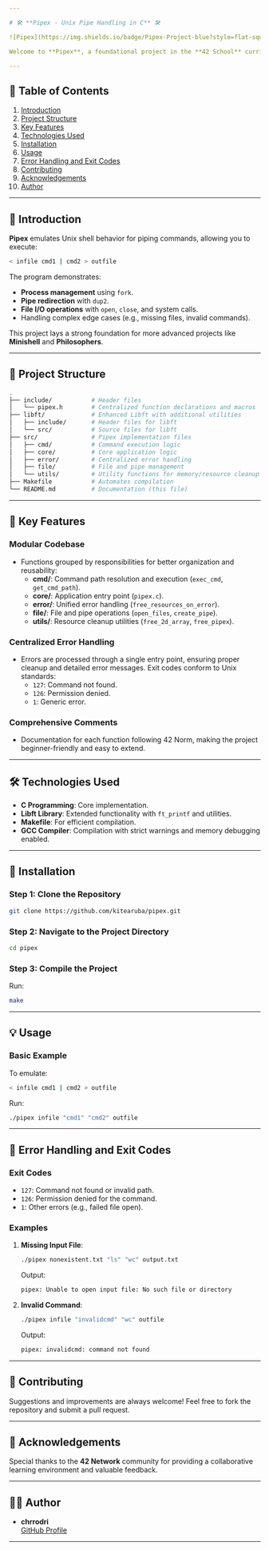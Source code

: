 ```yaml
---

# 🛠️ **Pipex - Unix Pipe Handling in C** 🛠️

![Pipex](https://img.shields.io/badge/Pipex-Project-blue?style=flat-square) ![C Programming](https://img.shields.io/badge/Language-C-green?style=flat-square) ![Makefile](https://img.shields.io/badge/Build-Makefile-yellow?style=flat-square) ![42 Network](https://img.shields.io/badge/42Network-Pipex-lightblue?style=flat-square)

Welcome to **Pipex**, a foundational project in the **42 School** curriculum designed to deepen understanding of **Unix** pipe mechanics, process creation, and inter-process communication through the use of **C programming**. This implementation adheres strictly to the **42 Norm** and project specifications, featuring modular code, centralized error handling, and a clean structure to ensure maintainability.

---
```


## 📑 **Table of Contents**

1. [Introduction](#introduction)
2. [Project Structure](#project-structure)
3. [Key Features](#key-features)
4. [Technologies Used](#technologies-used)
5. [Installation](#installation)
6. [Usage](#usage)
7. [Error Handling and Exit Codes](#error-handling-and-exit-codes)
8. [Contributing](#contributing)
9. [Acknowledgements](#acknowledgements)
10. [Author](#author)

---

## 📖 **Introduction**

**Pipex** emulates Unix shell behavior for piping commands, allowing you to execute:

```bash
< infile cmd1 | cmd2 > outfile
```

The program demonstrates:
- **Process management** using `fork`.
- **Pipe redirection** with `dup2`.
- **File I/O operations** with `open`, `close`, and system calls.
- Handling complex edge cases (e.g., missing files, invalid commands).

This project lays a strong foundation for more advanced projects like **Minishell** and **Philosophers**.

---

## 📂 **Project Structure**

```bash
.
├── include/           # Header files
│   └── pipex.h        # Centralized function declarations and macros
├── libft/             # Enhanced Libft with additional utilities
│   ├── include/       # Header files for libft
│   └── src/           # Source files for libft
├── src/               # Pipex implementation files
│   ├── cmd/           # Command execution logic
│   ├── core/          # Core application logic
│   ├── error/         # Centralized error handling
│   ├── file/          # File and pipe management
│   └── utils/         # Utility functions for memory/resource cleanup
├── Makefile           # Automates compilation
└── README.md          # Documentation (this file)
```

---

## 🔑 **Key Features**

### **Modular Codebase**
- Functions grouped by responsibilities for better organization and reusability:
  - **cmd/**: Command path resolution and execution (`exec_cmd`, `get_cmd_path`).
  - **core/**: Application entry point (`pipex.c`).
  - **error/**: Unified error handling (`free_resources_on_error`).
  - **file/**: File and pipe operations (`open_files`, `create_pipe`).
  - **utils/**: Resource cleanup utilities (`free_2d_array`, `free_pipex`).

### **Centralized Error Handling**
- Errors are processed through a single entry point, ensuring proper cleanup and detailed error messages. Exit codes conform to Unix standards:
  - `127`: Command not found.
  - `126`: Permission denied.
  - `1`: Generic error.

### **Comprehensive Comments**
- Documentation for each function following 42 Norm, making the project beginner-friendly and easy to extend.

---

## 🛠️ **Technologies Used**

- **C Programming**: Core implementation.
- **Libft Library**: Extended functionality with `ft_printf` and utilities.
- **Makefile**: For efficient compilation.
- **GCC Compiler**: Compilation with strict warnings and memory debugging enabled.

---

## 🚀 **Installation**

### **Step 1: Clone the Repository**
```bash
git clone https://github.com/kitearuba/pipex.git
```

### **Step 2: Navigate to the Project Directory**
```bash
cd pipex
```

### **Step 3: Compile the Project**
Run:
```bash
make
```

---

## 💡 **Usage**

### **Basic Example**
To emulate:
```bash
< infile cmd1 | cmd2 > outfile
```

Run:
```bash
./pipex infile "cmd1" "cmd2" outfile
```

---

## 🛑 **Error Handling and Exit Codes**

### **Exit Codes**
- `127`: Command not found or invalid path.
- `126`: Permission denied for the command.
- `1`: Other errors (e.g., failed file open).

### **Examples**
1. **Missing Input File**:
   ```bash
   ./pipex nonexistent.txt "ls" "wc" output.txt
   ```
   Output:
   ```bash
   pipex: Unable to open input file: No such file or directory
   ```

2. **Invalid Command**:
   ```bash
   ./pipex infile "invalidcmd" "wc" outfile
   ```
   Output:
   ```bash
   pipex: invalidcmd: command not found
   ```

---

## 🤝 **Contributing**

Suggestions and improvements are always welcome! Feel free to fork the repository and submit a pull request.

---

## 🙌 **Acknowledgements**

Special thanks to the **42 Network** community for providing a collaborative learning environment and valuable feedback.

---

## 👨‍💻 **Author**

- **chrrodri**  
  [GitHub Profile](https://github.com/kitearuba)

---
